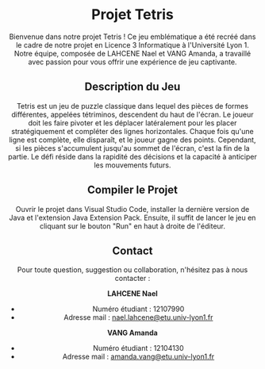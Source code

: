 <center>

# Projet Tetris

Bienvenue dans notre projet Tetris ! Ce jeu emblématique a été recréé dans le cadre de notre projet en Licence 3 Informatique à l'Université Lyon 1. Notre équipe, composée de LAHCENE Nael et VANG Amanda, a travaillé avec passion pour vous offrir une expérience de jeu captivante.

## Description du Jeu

Tetris est un jeu de puzzle classique dans lequel des pièces de formes différentes, appelées tétriminos, descendent du haut de l'écran. Le joueur doit les faire pivoter et les déplacer latéralement pour les placer stratégiquement et compléter des lignes horizontales. Chaque fois qu'une ligne est complète, elle disparaît, et le joueur gagne des points. Cependant, si les pièces s'accumulent jusqu'au sommet de l'écran, c'est la fin de la partie. Le défi réside dans la rapidité des décisions et la capacité à anticiper les mouvements futurs.

## Compiler le Projet

Ouvrir le projet dans Visual Studio Code, installer la dernière version de Java et l'extension Java Extension Pack. Ensuite, il suffit de lancer le jeu en cliquant sur le bouton "Run" en haut à droite de l'éditeur.



## Contact

Pour toute question, suggestion ou collaboration, n'hésitez pas à nous contacter :

**LAHCENE Nael**
- Numéro étudiant : 12107990
- Adresse mail : [nael.lahcene@etu.univ-lyon1.fr](mailto:nael.lahcene@etu.univ-lyon1.fr)

**VANG Amanda**
- Numéro étudiant : 12104130
- Adresse mail : [amanda.vang@etu.univ-lyon1.fr](mailto:amanda.vang@etu.univ-lyon1.fr)


</center>
